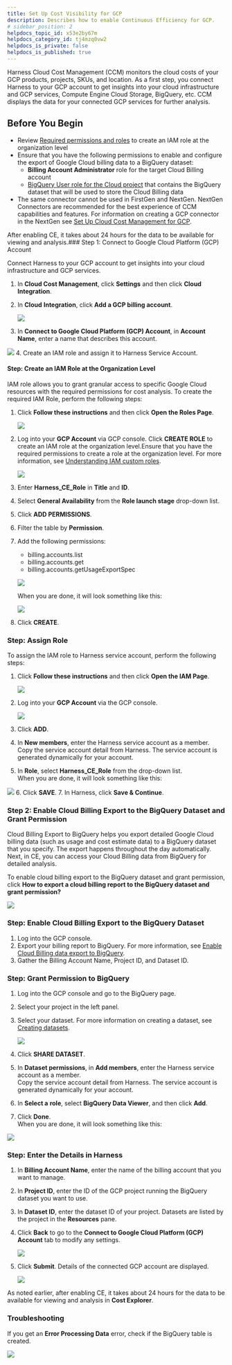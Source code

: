 ```yaml
---
title: Set Up Cost Visibility for GCP
description: Describes how to enable Continuous Efficiency for GCP.
# sidebar_position: 2
helpdocs_topic_id: x53e2by67m
helpdocs_category_id: tj4mzq0vw2
helpdocs_is_private: false
helpdocs_is_published: true
---
```


Harness Cloud Cost Management (CCM) monitors the cloud costs of your GCP products, projects, SKUs, and location. As a first step, you connect Harness to your GCP account to get insights into your cloud infrastructure and GCP services, Compute Engine Cloud Storage, BigQuery, etc. CCM displays the data for your connected GCP services for further analysis.



## Before You Begin

* Review [Required permissions and roles](https://cloud.google.com/iam/docs/understanding-custom-roles#required_permissions_and_roles) to create an IAM role at the organization level
* Ensure that you have the following permissions to enable and configure the export of Google Cloud billing data to a BigQuery dataset:
	+ **Billing Account Administrator** role for the target Cloud Billing account
	+ [BigQuery User role for the Cloud project](https://cloud.google.com/bigquery/docs/dataset-access-controls) that contains the BigQuery dataset that will be used to store the Cloud Billing data
* The same connector cannot be used in FirstGen and NextGen. NextGen Connectors are recommended for the best experience of CCM capabilities and features. For information on creating a GCP connector in the NextGen see [Set Up Cloud Cost Management for GCP](/docs/cloud-cost-management/1-onboard-with-cloud-cost-management/set-up-cloud-cost-management/set-up-cost-visibility-for-gcp.md).

After enabling CE, it takes about 24 hours for the data to be available for viewing and analysis.### Step 1: Connect to Google Cloud Platform (GCP) Account

Connect Harness to your GCP account to get insights into your cloud infrastructure and GCP services.

1. In **Cloud Cost Management**, click **Settings** and then click **Cloud Integration**.
2. In **Cloud** **Integration**, click **Add a GCP billing account**.
   
     ![](./static/enable-cloud-efficiency-for-google-cloud-platform-gcp-27.png)
3. In **Connect to Google Cloud Platform (GCP) Account**, in **Account Name**, enter a name that describes this account.  

  ![](./static/enable-cloud-efficiency-for-google-cloud-platform-gcp-28.png)
4. Create an IAM role and assign it to Harness Service Account.

#### Step: Create an IAM Role at the Organization Level

IAM role allows you to grant granular access to specific Google Cloud resources with the required permissions for cost analysis. To create the required IAM Role, perform the following steps:

1. Click **Follow these instructions** and then click **Open the Roles Page**.
   
     ![](./static/enable-cloud-efficiency-for-google-cloud-platform-gcp-29.png)
2. Log into your **GCP Account** via GCP console. Click **CREATE ROLE** to create an IAM role at the organization level.Ensure that you have the required permissions to create a role at the organization level. For more information, see [Understanding IAM custom roles](https://cloud.google.com/iam/docs/understanding-custom-roles).
   
     ![](./static/enable-cloud-efficiency-for-google-cloud-platform-gcp-30.png)
3. Enter **Harness\_CE\_Role** in **Title** and **ID**.
4. Select **General Availability** from the **Role launch stage** drop-down list.
5. Click **ADD PERMISSIONS**.
6. Filter the table by **Permission**.
7. Add the following permissions:
	* billing.accounts.list
	* billing.accounts.get
	* billing.accounts.getUsageExportSpec
  
    ![](./static/enable-cloud-efficiency-for-google-cloud-platform-gcp-31.png)
	 
	 When you are done, it will look something like this:
	
	  ![](./static/enable-cloud-efficiency-for-google-cloud-platform-gcp-32.png)
8. Click **CREATE**.

### Step: Assign Role

To assign the IAM role to Harness service account, perform the following steps:

1. Click **Follow these instructions** and then click **Open the IAM Page**.
   
     ![](./static/enable-cloud-efficiency-for-google-cloud-platform-gcp-33.png)
2. Log into your **GCP Account** via the GCP console.
   
     ![](./static/enable-cloud-efficiency-for-google-cloud-platform-gcp-34.png)
3. Click **ADD**.
4. In **New members**, enter the Harness service account as a member.  
Copy the service account detail from Harness. The service account is generated dynamically for your account.
5. In **Role**, select **Harness\_CE\_Role** from the drop-down list.  
When you are done, it will look something like this:

  ![](./static/enable-cloud-efficiency-for-google-cloud-platform-gcp-35.png)
6. Click **SAVE**.
7. In Harness, click **Save & Continue**.

### Step 2: Enable Cloud Billing Export to the BigQuery Dataset and Grant Permission

Cloud Billing Export to BigQuery helps you export detailed Google Cloud billing data (such as usage and cost estimate data) to a BigQuery dataset that you specify. The export happens throughout the day automatically. Next, in CE, you can access your Cloud Billing data from BigQuery for detailed analysis.

To enable cloud billing export to the BigQuery dataset and grant permission, click **How to export a cloud billing report to the BigQuery dataset and grant permission?**

![](./static/enable-cloud-efficiency-for-google-cloud-platform-gcp-36.png)

### Step: Enable Cloud Billing Export to the BigQuery Dataset

1. Log into the GCP console.
2. Export your billing report to BigQuery. For more information, see [Enable Cloud Billing data export to BigQuery](https://cloud.google.com/billing/docs/how-to/export-data-bigquery-setup#how-to-enable).
3. Gather the Billing Account Name, Project ID, and Dataset ID.

### Step: Grant Permission to BigQuery

1. Log into the GCP console and go to the BigQuery page.
2. Select your project in the left panel.
3. Select your dataset. For more information on creating a dataset, see [Creating datasets](https://cloud.google.com/bigquery/docs/datasets).
   
     ![](./static/enable-cloud-efficiency-for-google-cloud-platform-gcp-37.png)
4. Click **SHARE DATASET**.
5. In **Dataset permissions**, in **Add members**, enter the Harness service account as a member.  
Copy the service account detail from Harness. The service account is generated dynamically for your account.
6. In **Select a** **role**, select **BigQuery Data Viewer**, and then click **Add**.
7. Click **Done**.  
When you are done, it will look something like this:  

  ![](./static/enable-cloud-efficiency-for-google-cloud-platform-gcp-38.png)

### Step: Enter the Details in Harness

1. In **Billing Account Name**, enter the name of the billing account that you want to manage.
2. In **Project ID**, enter the ID of the GCP project running the BigQuery dataset you want to use.
3. In **Dataset ID**, enter the dataset ID of your project. Datasets are listed by the project in the **Resources** pane.
4. Click **Back** to go to the **Connect to Google Cloud Platform (GCP) Account** tab to modify any settings.
   
     ![](./static/enable-cloud-efficiency-for-google-cloud-platform-gcp-39.png)
5. Click **Submit**. Details of the connected GCP account are displayed.
   
     ![](./static/enable-cloud-efficiency-for-google-cloud-platform-gcp-40.png)

As noted earlier, after enabling CE, it takes about 24 hours for the data to be available for viewing and analysis in **Cost Explorer**.

### Troubleshooting

If you get an **Error Processing Data** error, check if the BigQuery table is created.
   
    
![](./static/enable-cloud-efficiency-for-google-cloud-platform-gcp-41.png)

